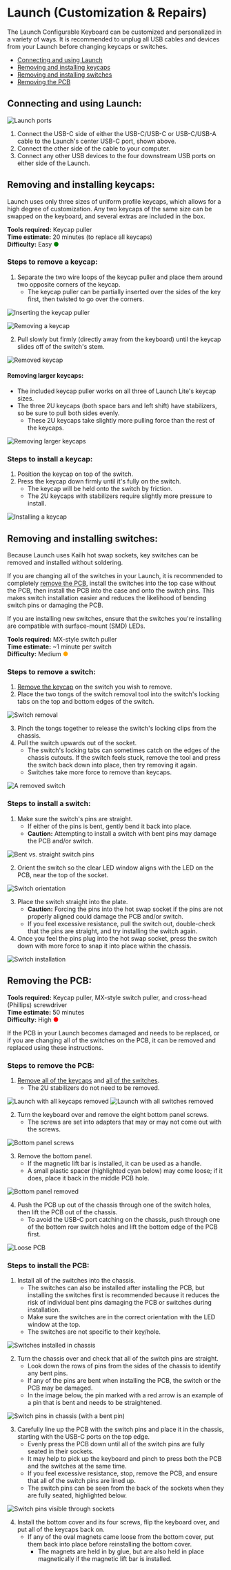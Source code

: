 # Launch (Customization & Repairs)

The Launch Configurable Keyboard can be customized and personalized in a variety of ways. It is recommended to unplug all USB cables and devices from your Launch before changing keycaps or switches.

- [Connecting and using Launch](#connecting-and-using-launch)
- [Removing and installing keycaps](#removing-and-installing-keycaps)
- [Removing and installing switches](#removing-and-installing-switches)
- [Removing the PCB](#removing-the-pcb)

## Connecting and using Launch:

![Launch ports](./img/ports-back.webp)

1. Connect the USB-C side of either the USB-C/USB-C or USB-C/USB-A cable to the Launch's center USB-C port, shown above.
2. Connect the other side of the cable to your computer.
3. Connect any other USB devices to the four downstream USB ports on either side of the Launch.

## Removing and installing keycaps:

Launch uses only three sizes of uniform profile keycaps, which allows for a high degree of customization. Any two keycaps of the same size can be swapped on the keyboard, and several extras are included in the box.

**Tools required:** Keycap puller  
**Time estimate:** 20 minutes (to replace all keycaps)  
**Difficulty:** Easy <span style="color:green;">●</span>  

### Steps to remove a keycap:

1. Separate the two wire loops of the keycap puller and place them around two opposite corners of the keycap.
    - The keycap puller can be partially inserted over the sides of the key first, then twisted to go over the corners.

![Inserting the keycap puller](./img/keycap-removal-1.webp)

![Removing a keycap](./img/keycap-removal-2.webp)

2. Pull slowly but firmly (directly away from the keyboard) until the keycap slides off of the switch's stem.

![Removed keycap](./img/keycap-removed.webp)

#### Removing larger keycaps:

- The included keycap puller works on all three of Launch Lite's keycap sizes.
- The three 2U keycaps (both space bars and left shift) have stabilizers, so be sure to pull both sides evenly.
    - These 2U keycaps take slightly more pulling force than the rest of the keycaps.

![Removing larger keycaps](./img/keycap-removal-15u-2u.webp)

### Steps to install a keycap:

1. Position the keycap on top of the switch.
2. Press the keycap down firmly until it's fully on the switch.
    - The keycap will be held onto the switch by friction.
    - The 2U keycaps with stabilizers require slightly more pressure to install.

![Installing a keycap](./img/keycap-installation.webp)

## Removing and installing switches:

Because Launch uses Kailh hot swap sockets, key switches can be removed and installed without soldering.

If you are changing all of the switches in your Launch, it is recommended to completely [remove the PCB](#removing-the-pcb), install the switches into the top case without the PCB, then install the PCB into the case and onto the switch pins. This makes switch installation easier and reduces the likelihood of bending switch pins or damaging the PCB.

If you are installing new switches, ensure that the switches you're installing are compatible with surface-mount (SMD) LEDs.

**Tools required:** MX-style switch puller  
**Time estimate:** ~1 minute per switch  
**Difficulty:** Medium <span style="color:orange;">●</span>  

### Steps to remove a switch:

1. [Remove the keycap](#removing-and-installing-keycaps) on the switch you wish to remove.
2. Place the two tongs of the switch removal tool into the switch's locking tabs on the top and bottom edges of the switch.

![Switch removal](./img/switch-removal.webp)

3. Pinch the tongs together to release the switch's locking clips from the chassis.
4. Pull the switch upwards out of the socket.
    - The switch's locking tabs can sometimes catch on the edges of the chassis cutouts. If the switch feels stuck, remove the tool and press the switch back down into place, then try removing it again.
    - Switches take more force to remove than keycaps.

![A removed switch](./img/switch-removed.webp)

### Steps to install a switch:

1. Make sure the switch's pins are straight.
    - If either of the pins is bent, gently bend it back into place.
    - **Caution:** Attempting to install a switch with bent pins may damage the PCB and/or switch.

![Bent vs. straight switch pins](./img/switch-pins.webp)

2. Orient the switch so the clear LED window aligns with the LED on the PCB, near the top of the socket.

![Switch orientation](./img/switch-orientation.webp)

3. Place the switch straight into the plate.
    - **Caution:** Forcing the pins into the hot swap socket if the pins are not properly aligned could damage the PCB and/or switch.
    - If you feel excessive resistance, pull the switch out, double-check that the pins are straight, and try installing the switch again.
4. Once you feel the pins plug into the hot swap socket, press the switch down with more force to snap it into place within the chassis.

![Switch installation](./img/switch-installation.webp)

## Removing the PCB:

**Tools required:** Keycap puller, MX-style switch puller, and cross-head (Phillips) screwdriver  
**Time estimate:** 50 minutes  
**Difficulty:** High <span style="color:red;">●</span>  

If the PCB in your Launch becomes damaged and needs to be replaced, or if you are changing all of the switches on the PCB, it can be removed and replaced using these instructions.

### Steps to remove the PCB:

1. [Remove all of the keycaps](#removing-and-installing-keycaps) and [all of the switches](#removing-and-installing-switches).
    - The 2U stabilizers do not need to be removed.

![Launch with all keycaps removed](./img/all-keycaps-removed.webp)
![Launch with all switches removed](./img/all-switches-removed.webp)

2. Turn the keyboard over and remove the eight bottom panel screws.
    - The screws are set into adapters that may or may not come out with the screws.

![Bottom panel screws](./img/bottom-panel-screws.webp)

3. Remove the bottom panel.
    - If the magnetic lift bar is installed, it can be used as a handle.
    - A small plastic spacer (highlighted cyan below) may come loose; if it does, place it back in the middle PCB hole.

![Bottom panel removed](./img/internal-bottom.webp)

4. Push the PCB up out of the chassis through one of the switch holes, then lift the PCB out of the chassis.
    - To avoid the USB-C port catching on the chassis, push through one of the bottom row switch holes and lift the bottom edge of the PCB first.

![Loose PCB](./img/pcb-removed.webp)

### Steps to install the PCB:

1. Install all of the switches into the chassis.
    - The switches can also be installed after installing the PCB, but installing the switches first is recommended because it reduces the risk of individual bent pins damaging the PCB or switches during installation.
    - Make sure the switches are in the correct orientation with the LED window at the top.
    - The switches are not specific to their key/hole.

![Switches installed in chassis](./img/chassis-with-switches.webp)

2. Turn the chassis over and check that all of the switch pins are straight.
    - Look down the rows of pins from the sides of the chassis to identify any bent pins.
    - If any of the pins are bent when installing the PCB, the switch or the PCB may be damaged.
    - In the image below, the pin marked with a red arrow is an example of a pin that is bent and needs to be straightened.

![Switch pins in chassis (with a bent pin)](./img/chassis-switch-pin-check.webp)

3. Carefully line up the PCB with the switch pins and place it in the chassis, starting with the USB-C ports on the top edge.
    - Evenly press the PCB down until all of the switch pins are fully seated in their sockets.
    - It may help to pick up the keyboard and pinch to press both the PCB and the switches at the same time.
    - If you feel excessive resistance, stop, remove the PCB, and ensure that all of the switch pins are lined up.
    - The switch pins can be seen from the back of the sockets when they are fully seated, highlighted below.

![Switch pins visible through sockets](./img/pcb-switch-pins.webp)

4. Install the bottom cover and its four screws, flip the keyboard over, and put all of the keycaps back on.
    - If any of the oval magnets came loose from the bottom cover, put them back into place before reinstalling the bottom cover.
        - The magnets are held in by glue, but are also held in place magnetically if the magnetic lift bar is installed.
